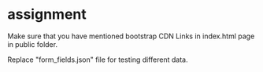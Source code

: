 # assignment
Make sure that you have mentioned bootstrap CDN Links in index.html page in public folder.

Replace "form_fields.json" file for testing different data.
